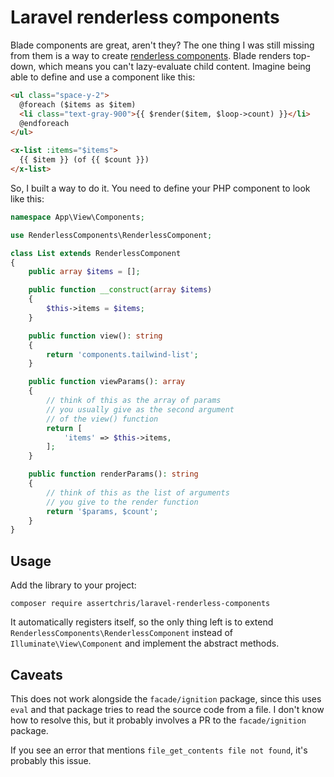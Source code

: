 # Laravel renderless components

Blade components are great, aren't they? The one thing I was still missing from them is a way to create [renderless components](https://adamwathan.me/renderless-components-in-vuejs). Blade renders top-down, which means you can't lazy-evaluate child content. Imagine being able to define and use a component like this:

```html
<ul class="space-y-2">
  @foreach ($items as $item)
  <li class="text-gray-900">{{ $render($item, $loop->count) }}</li>
  @endforeach
</ul>
```

```html
<x-list :items="$items">
  {{ $item }} (of {{ $count }})
</x-list>
```

So, I built a way to do it. You need to define your PHP component to look like this:

```php
namespace App\View\Components;

use RenderlessComponents\RenderlessComponent;

class List extends RenderlessComponent
{
    public array $items = [];

    public function __construct(array $items)
    {
        $this->items = $items;
    }

    public function view(): string
    {
        return 'components.tailwind-list';
    }

    public function viewParams(): array
    {
        // think of this as the array of params
        // you usually give as the second argument
        // of the view() function
        return [
            'items' => $this->items,
        ];
    }

    public function renderParams(): string
    {
        // think of this as the list of arguments
        // you give to the render function
        return '$params, $count';
    }
}
```

## Usage

Add the library to your project:

```
composer require assertchris/laravel-renderless-components
```

It automatically registers itself, so the only thing left is to extend `RenderlessComponents\RenderlessComponent` instead of `Illuminate\View\Component` and implement the abstract methods.

## Caveats

This does not work alongside the `facade/ignition` package, since this uses `eval` and that package tries to read the source code from a file. I don't know how to resolve this, but it probably involves a PR to the `facade/ignition` package.

If you see an error that mentions `file_get_contents file not found`, it's probably this issue.
